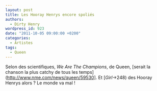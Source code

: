 ```yaml
---
layout: post
title: Les Hooray Henrys encore spoliés
authors:
  - Dirty Henry
wordpress_id: 923
date: "2011-10-05 09:00:00 +0200"
categories:
  - Artistes
tags:
  - Queen
---
```


Selon des scientifiques, _We Are The Champions_, de Queen, [serait la chanson la
plus catchy de tous les temps](http://www.nme.com/news/queen/59530]. Et
[_Girl_->248) des Hooray Henrys alors ? Le monde va mal !
